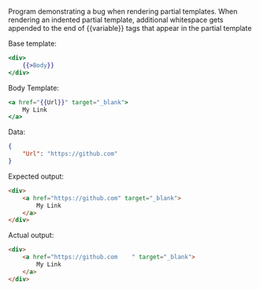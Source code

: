 Program demonstrating a bug when rendering partial templates.
When rendering an indented partial template, additional whitespace gets appended to the end of {{variable}} tags
that appear in the partial template

Base template:
```mustache
<div>
    {{>Body}}
</div>
```

Body Template:
```mustache
<a href="{{Url}}" target="_blank">
    My Link
</a>
```

Data:
```json
{
    "Url": "https://github.com"
}
```

Expected output:
```html
<div>
    <a href="https://github.com" target="_blank">
        My Link
    </a>
</div>
```

Actual output:
```html
<div>
    <a href="https://github.com    " target="_blank">
        My Link
    </a>
</div>
```